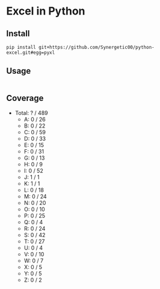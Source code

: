 # Excel in Python

## Install

`pip install git+https://github.com/Synergetic00/python-excel.git#egg=pyxl`

## Usage

```python

```

## Coverage

* Total: ? / 489
    * A: 0 / 26
    * B: 0 / 22
    * C: 0 / 59
    * D: 0 / 33
    * E: 0 / 15
    * F: 0 / 31
    * G: 0 / 13
    * H: 0 / 9
    * I: 0 / 52
    * J: 1 / 1
    * K: 1 / 1
    * L: 0 / 18
    * M: 0 / 24
    * N: 0 / 20
    * O: 0 / 10
    * P: 0 / 25
    * Q: 0 / 4
    * R: 0 / 24
    * S: 0 / 42
    * T: 0 / 27
    * U: 0 / 4
    * V: 0 / 10
    * W: 0 / 7
    * X: 0 / 5
    * Y: 0 / 5
    * Z: 0 / 2
